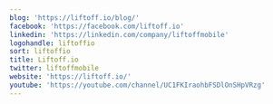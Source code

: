 ```yaml
---
blog: 'https://liftoff.io/blog/'
facebook: 'https://facebook.com/liftoff.io'
linkedin: 'https://linkedin.com/company/liftoffmobile'
logohandle: liftoffio
sort: liftoffio
title: Liftoff.io
twitter: liftoffmobile
website: 'https://liftoff.io/'
youtube: 'https://youtube.com/channel/UC1FKIraohbFSDlOnSHpVRzg'
---
```


